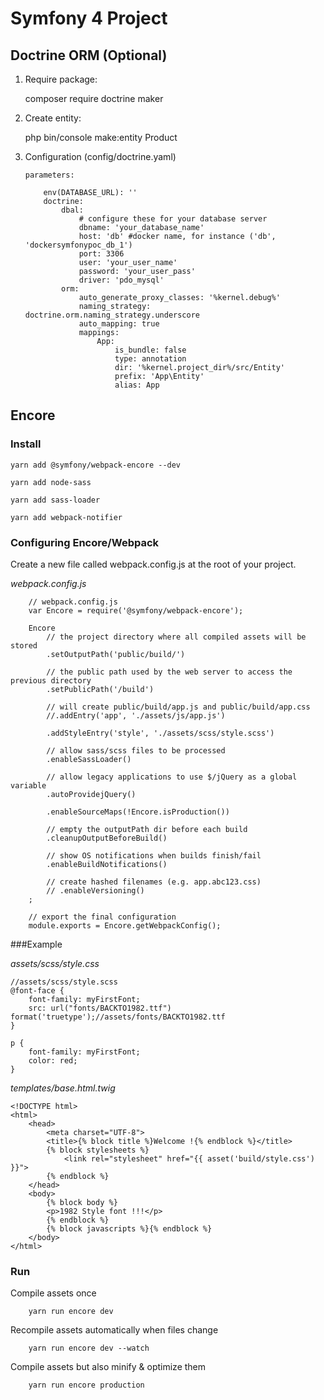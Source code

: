 # Symfony 4 Project

## Doctrine ORM (Optional)
1. Require package:
    
    composer require doctrine maker
2. Create entity:

    php bin/console make:entity Product

3. Configuration (config/doctrine.yaml)
    ```
    parameters:
        
        env(DATABASE_URL): ''
        doctrine:
            dbal:
                # configure these for your database server
                dbname: 'your_database_name'
                host: 'db' #docker name, for instance ('db', 'dockersymfonypoc_db_1')
                port: 3306
                user: 'your_user_name'
                password: 'your_user_pass'
                driver: 'pdo_mysql'
            orm:
                auto_generate_proxy_classes: '%kernel.debug%'
                naming_strategy: doctrine.orm.naming_strategy.underscore
                auto_mapping: true
                mappings:
                    App:
                        is_bundle: false
                        type: annotation
                        dir: '%kernel.project_dir%/src/Entity'
                        prefix: 'App\Entity'
                        alias: App
    ```

## Encore

### Install 
``` 
yarn add @symfony/webpack-encore --dev 
```
``` 
yarn add node-sass
```
```
yarn add sass-loader
```
``` 
yarn add webpack-notifier
```

### Configuring Encore/Webpack

Create a new file called webpack.config.js at the root of your project.

_webpack.config.js_

```
    // webpack.config.js
    var Encore = require('@symfony/webpack-encore');

    Encore
        // the project directory where all compiled assets will be stored
        .setOutputPath('public/build/')

        // the public path used by the web server to access the previous directory
        .setPublicPath('/build')

        // will create public/build/app.js and public/build/app.css
        //.addEntry('app', './assets/js/app.js')

        .addStyleEntry('style', './assets/scss/style.scss')

        // allow sass/scss files to be processed
        .enableSassLoader()

        // allow legacy applications to use $/jQuery as a global variable
        .autoProvidejQuery()

        .enableSourceMaps(!Encore.isProduction())

        // empty the outputPath dir before each build
        .cleanupOutputBeforeBuild()

        // show OS notifications when builds finish/fail
        .enableBuildNotifications()

        // create hashed filenames (e.g. app.abc123.css)
        // .enableVersioning()
    ;

    // export the final configuration
    module.exports = Encore.getWebpackConfig();
```

###Example

_assets/scss/style.css_

```
//assets/scss/style.scss
@font-face {
    font-family: myFirstFont;
    src: url("fonts/BACKTO1982.ttf") format('truetype');//assets/fonts/BACKTO1982.ttf
}

p {
    font-family: myFirstFont;
    color: red;
}

```
_templates/base.html.twig_

```
<!DOCTYPE html>
<html>
    <head>
        <meta charset="UTF-8">
        <title>{% block title %}Welcome !{% endblock %}</title>
        {% block stylesheets %}
            <link rel="stylesheet" href="{{ asset('build/style.css') }}">
        {% endblock %}
    </head>
    <body>
        {% block body %}
        <p>1982 Style font !!!</p>
        {% endblock %}
        {% block javascripts %}{% endblock %}
    </body>
</html>
```

### Run

Compile assets once

```
    yarn run encore dev
```

Recompile assets automatically when files change

```
    yarn run encore dev --watch
```
 
Compile assets but also minify & optimize them

```
    yarn run encore production
```